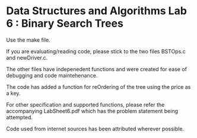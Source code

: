 Data Structures and Algorithms Lab 6 : Binary Search Trees
==============
Use the make file.

If you are evaluating/reading code, please stick to the two files BSTOps.c and newDriver.c. 

The other files have indepenedent functions and were created for ease of debugging and code maintehenance.

The code has added a function for reOrdering of the tree using the price as a key.

For other specification and supported functions, please refer the accompanying LabSheet6.pdf which has the problem statement being attempted. 

Code used from internet sources has been attributed wherever possible. 